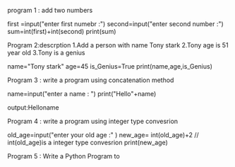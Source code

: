 
program 1 :  add two numbers 

first =input("enter first numebr :")
second=input("enter second number :")
sum=int(first)+int(second)
print(sum)


Program 2:descrption
1.Add a person with name Tony stark 
2.Tony age is 51 year old
3.Tony is a genius

name="Tony stark"
age=45
is_Genius=True
print(name,age,is_Genius) 


Program 3 : write a program using concatenation method

name=input("enter a name : ")
print("Hello"+name)

output:Helloname 


Program 4 : write a program using integer type convesrion

old_age=input("enter your old age :" )
new_age= int(old_age)+2                  // int(old_age)is a integer type convesrion
print(new_age)

Program 5 : Write a Python Program to 
